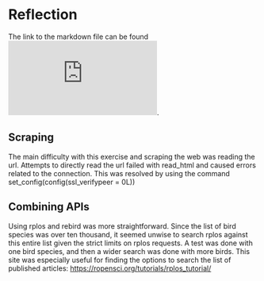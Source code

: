 # Reflection

The link to the markdown file can be found ![here](https://github.com/Shirlett/STAT545-hw-Hall-Shirlett/blob/master/HW10/STAT545-HW10.md).

## Scraping
The main difficulty with this exercise and scraping the web was reading the url. Attempts to directly read the url failed with read_html and caused errors related to the connection. This was resolved by using the command set_config(config(ssl_verifypeer = 0L))

## Combining APIs

Using rplos and rebird was more straightforward. Since the list of bird species was over ten thousand, it seemed unwise to search rplos against this entire list given the strict limits on rplos requests. A test was done with one bird species, and then a wider search was done with more birds. This site was especially useful for finding the options to search the list of published articles:
https://ropensci.org/tutorials/rplos_tutorial/



